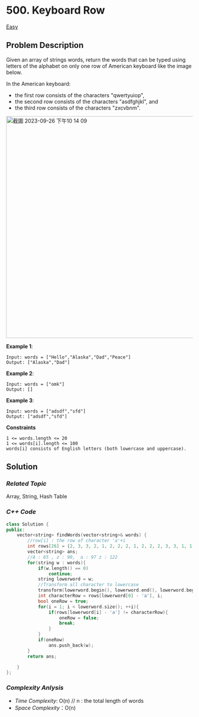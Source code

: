 # 500. Keyboard Row
[Easy](https://leetcode.com/problems/keyboard-row/description/)

## Problem Description

Given an array of strings words, return the words that can be typed using letters of the alphabet on only one row of American keyboard like the image below.

In the American keyboard:

  - the first row consists of the characters "qwertyuiop",
  - the second row consists of the characters "asdfghjkl", and
  - the third row consists of the characters "zxcvbnm".


<img width="599" alt="截圖 2023-09-26 下午10 14 09" src="https://github.com/Eddiecc06/LeetCode/assets/18256877/616e53ba-8dde-4305-88bb-66be3d6d442b">


**Example 1**:
```
Input: words = ["Hello","Alaska","Dad","Peace"]
Output: ["Alaska","Dad"]
```
**Example 2**:
```
Input: words = ["omk"]
Output: []
```
**Example 3**:
```
Input: words = ["adsdf","sfd"]
Output: ["adsdf","sfd"]
```

**Constraints**
```
1 <= words.length <= 20
1 <= words[i].length <= 100
words[i] consists of English letters (both lowercase and uppercase). 
```

## Solution

### _Related Topic_
   Array, String, Hash Table

### _C++ Code_
```cpp
class Solution {
public:
    vector<string> findWords(vector<string>& words) {
        //row[i] : the row of character 'a'+i
        int rows[26] = {2, 3, 3, 2, 1, 2, 2, 2, 1, 2, 2, 2, 3, 3, 1, 1, 1, 1, 2, 1, 1, 3, 1, 3, 1, 3};
        vector<string> ans;
        //A : 65 , z : 90,  a : 97 z : 122
        for(string w : words){
            if(w.length() == 0)
                continue;
            string lowerword = w;
            //Transform all character to lowercase
            transform(lowerword.begin(), lowerword.end(), lowerword.begin(), ::tolower);
            int characterRow = rows[lowerword[0] - 'a'], i;
            bool oneRow = true;
            for(i = 1; i < lowerword.size(); ++i){
                if(rows[lowerword[i] - 'a'] != characterRow){
                    oneRow = false;
                    break;
                }
            }
            if(oneRow)
                ans.push_back(w);
        }
        return ans;

    }
};
```

### _Complexity Anlysis_
- _Time Complexity_: O(n) // n : the total length of words
- _Space Complexity_：O(n)
